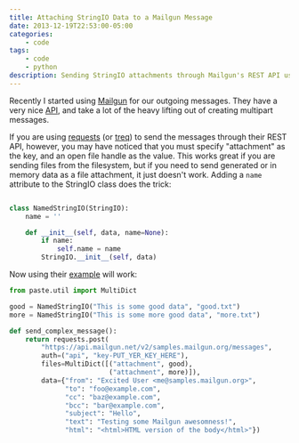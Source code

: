 ```yaml
---
title: Attaching StringIO Data to a Mailgun Message
date: 2013-12-19T22:53:00-05:00
categories:
    - code
tags:
    - code
    - python
description: Sending StringIO attachments through Mailgun's REST API using python requests or treq
---
```


Recently I started using [Mailgun][1] for our outgoing messages. They have a very nice [API][2], and take a lot of the heavy lifting out of creating multipart messages.

If you are using [requests][3] (or [treq][4]) to send the messages through their REST API, however, you may have noticed that you must specify "attachment" as the key, and an open file handle as the value. This works great if you are sending files from the filesystem, but if you need to send generated or in memory data as a file attachment, it just doesn't work. Adding a `name` attribute to the StringIO class does the trick:

```python

class NamedStringIO(StringIO):
    name = ''

    def __init__(self, data, name=None):
        if name:
            self.name = name
        StringIO.__init__(self, data)

```

Now using their [example][5] will work:

```python
from paste.util import MultiDict

good = NamedStringIO("This is some good data", "good.txt")
more = NamedStringIO("This is some more good data", "more.txt")

def send_complex_message():
    return requests.post(
        "https://api.mailgun.net/v2/samples.mailgun.org/messages",
        auth=("api", "key-PUT_YER_KEY_HERE"),
        files=MultiDict([("attachment", good),
                         ("attachment", more)]),
        data={"from": "Excited User <me@samples.mailgun.org>",
              "to": "foo@example.com",
              "cc": "baz@example.com",
              "bcc": "bar@example.com",
              "subject": "Hello",
              "text": "Testing some Mailgun awesomness!",
              "html": "<html>HTML version of the body</html>"})
```

[1]: http://www.mailgun.com "Mailgun by Rackspace"
[2]: http://documentation.mailgun.com "Mailgun API documentation"
[3]: http://docs.python-requests.org/en/latest/ "Python Requests library"
[4]: https://github.com/dreid/treq/ "Python Twisted Requests"
[5]: http://documentation.mailgun.com/quickstart.html#sending-messages "Mailgun example: sending a message"